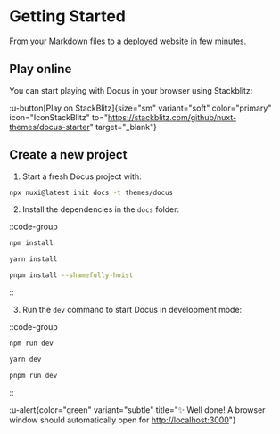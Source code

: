 # Getting Started

From your Markdown files to a deployed website in few minutes.

## Play online

You can start playing with Docus in your browser using Stackblitz:

:u-button[Play on StackBlitz]{size="sm" variant="soft" color="primary" icon="IconStackBlitz" to="https://stackblitz.com/github/nuxt-themes/docus-starter" target="_blank"}

## Create a new project

1. Start a fresh Docus project with:

```bash [npx]
npx nuxi@latest init docs -t themes/docus
```

2. Install the dependencies in the `docs` folder:

::code-group

  ```bash [npm]
  npm install
  ```

  ```bash [yarn]
  yarn install
  ```

  ```bash [pnpm]
  pnpm install --shamefully-hoist
  ```

::

3. Run the `dev` command to start Docus in development mode:

::code-group

```bash [npm]
npm run dev
```

```bash [yarn]
yarn dev
```

```bash [pnpm]
pnpm run dev
```

::

:u-alert{color="green" variant="subtle" title="✨ Well done! A browser window should automatically open for <http://localhost:3000>"}